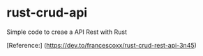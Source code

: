 # rust-crud-api

Simple code to creae a API Rest with Rust

[Reference:] (https://dev.to/francescoxx/rust-crud-rest-api-3n45)
